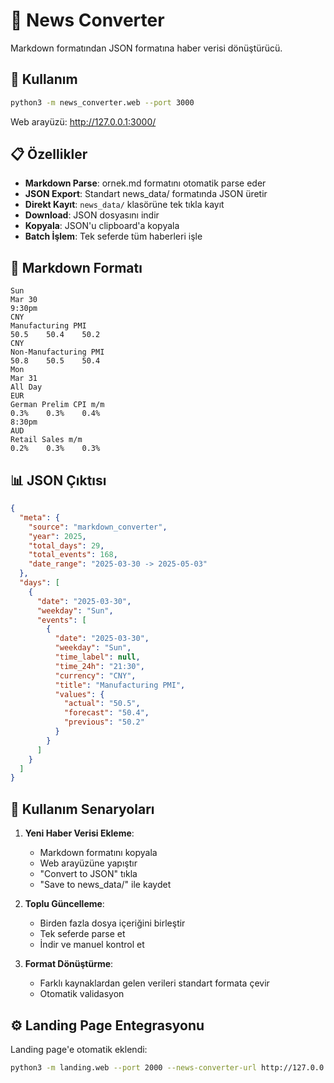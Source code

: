 # 📰 News Converter

Markdown formatından JSON formatına haber verisi dönüştürücü.

## 🚀 Kullanım

```bash
python3 -m news_converter.web --port 3000
```

Web arayüzü: http://127.0.0.1:3000/

## 📋 Özellikler

- **Markdown Parse**: ornek.md formatını otomatik parse eder
- **JSON Export**: Standart news_data/ formatında JSON üretir
- **Direkt Kayıt**: `news_data/` klasörüne tek tıkla kayıt
- **Download**: JSON dosyasını indir
- **Kopyala**: JSON'u clipboard'a kopyala
- **Batch İşlem**: Tek seferde tüm haberleri işle

## 📝 Markdown Formatı

```
Sun
Mar 30
9:30pm
CNY
Manufacturing PMI
50.5	50.4	50.2
CNY
Non-Manufacturing PMI
50.8	50.5	50.4
Mon
Mar 31
All Day
EUR
German Prelim CPI m/m
0.3%	0.3%	0.4%
8:30pm
AUD
Retail Sales m/m
0.2%	0.3%	0.3%
```

## 📊 JSON Çıktısı

```json
{
  "meta": {
    "source": "markdown_converter",
    "year": 2025,
    "total_days": 29,
    "total_events": 168,
    "date_range": "2025-03-30 -> 2025-05-03"
  },
  "days": [
    {
      "date": "2025-03-30",
      "weekday": "Sun",
      "events": [
        {
          "date": "2025-03-30",
          "weekday": "Sun",
          "time_label": null,
          "time_24h": "21:30",
          "currency": "CNY",
          "title": "Manufacturing PMI",
          "values": {
            "actual": "50.5",
            "forecast": "50.4",
            "previous": "50.2"
          }
        }
      ]
    }
  ]
}
```

## 🎯 Kullanım Senaryoları

1. **Yeni Haber Verisi Ekleme**:
   - Markdown formatını kopyala
   - Web arayüzüne yapıştır
   - "Convert to JSON" tıkla
   - "Save to news_data/" ile kaydet

2. **Toplu Güncelleme**:
   - Birden fazla dosya içeriğini birleştir
   - Tek seferde parse et
   - İndir ve manuel kontrol et

3. **Format Dönüştürme**:
   - Farklı kaynaklardan gelen verileri standart formata çevir
   - Otomatik validasyon

## ⚙️ Landing Page Entegrasyonu

Landing page'e otomatik eklendi:
```bash
python3 -m landing.web --port 2000 --news-converter-url http://127.0.0.1:3000/
```
